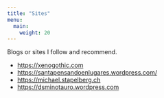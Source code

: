 ```yaml
---
title: "Sites"
menu:
  main:
    weight: 20
---
```


Blogs or sites I follow and recommend. 

- https://xenogothic.com
- https://santapensandoenlugares.wordpress.com/
- https://michael.stapelberg.ch
- https://dsminotauro.wordpress.com
